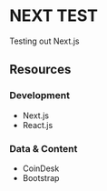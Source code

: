 # NEXT TEST

Testing out Next.js

## Resources

### Development

* Next.js
* React.js

### Data & Content

* CoinDesk
* Bootstrap

